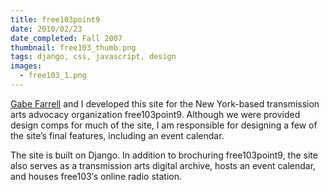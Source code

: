 ```yaml
---
title: free103point9
date: 2010/02/23
date_completed: Fall 2007
thumbnail: free103_thumb.png
tags: django, css, javascript, design
images:
  - free103_1.png
---
```


<a href="http://github.com/gsf">Gabe Farrell</a> and I developed this site for the New York-based transmission arts advocacy organization free103point9. Although we were provided design comps for much of the site, I am responsible for designing a few of the site’s final features, including an event calendar.

The site is built on Django. In addition to brochuring free103point9, the site also serves as a transmission arts digital archive, hosts an event calendar, and houses free103′s online radio station.
